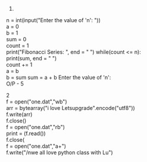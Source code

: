 1.                                                                                                                                                                                
n = int(input("Enter the value of 'n': "))                                                                                                                                      
a = 0                                                                                                                                                                             
b = 1                                                                                                                                                                            
sum = 0                                                                                                                                                                           
count = 1                                                                                                                                                                       
print("Fibonacci Series: ", end = " ")                                                                                                                                       while(count <= n):                                                                                                                                                               
print(sum, end = " ")                                                                                                                                                             
count += 1                                                                                                                                                                       
a = b                                                                                                                                                                           
b = sum                                                                                                                                                                             sum = a + b
Enter the value of 'n':                                                                                                                                                           
O/P - 5


2​                                                                                                                                                                                 
f = open("one.dat","wb")                                                                                                                                                         
arr = bytearray("i love Letsupgrade".encode("utf8"))                                                                                                                             
f.write(arr)                                                                                                                                                                     
f.close()                                                                                                                                                                        
f = open("one.dat","rb")                                                                                                                                                         
print = (f.read())                                                                                                                                                               
f.close(                                                                                                                                                                         
f = open("one.dat","a+")                                                                                                                                                         
f.write("/nwe all love python class with Lu")
  
​
 
